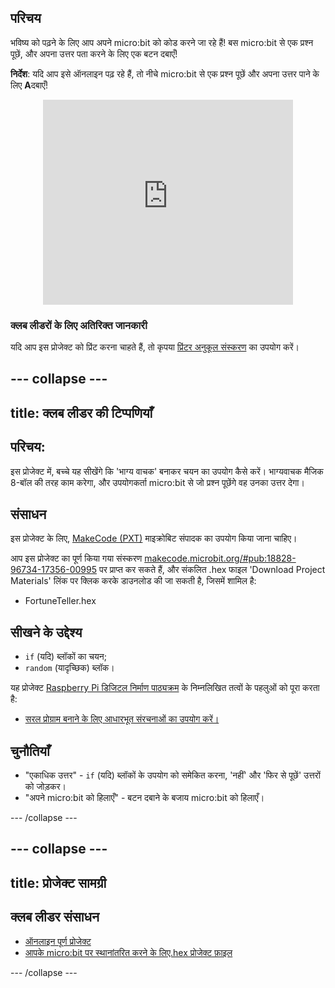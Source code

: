 ## परिचय

भविष्य को पढ़ने के लिए आप अपने micro:bit को कोड करने जा रहे हैं! बस micro:bit से एक प्रश्न पूछें, और अपना उत्तर पता करने के लिए एक बटन दबाएँ!

**निर्देश**: यदि आप इसे ऑनलाइन पढ़ रहे हैं, तो नीचे micro:bit से एक प्रश्न पूछें और अपना उत्तर पाने के लिए **A**दबाएँ!

<div class="trinket" style="width:400px;margin: 0 auto;">
<div style="position:relative;height:0;padding-bottom:81.97%;overflow:hidden;"><iframe style="position:absolute;top:0;left:0;width:100%;height:100%;" src="https://makecode.microbit.org/---run?id=_X8jUAqb9mdfj" allowfullscreen="allowfullscreen" sandbox="allow-popups allow-scripts allow-same-origin" frameborder="0"></iframe></div>
</div>

### क्लब लीडरों के लिए अतिरिक्त जानकारी

यदि आप इस प्रोजेक्ट को प्रिंट करना चाहते हैं, तो कृपया [प्रिंटर अनुकूल संस्करण](https://projects.raspberrypi.org/en/projects/fortune-teller/print) का उपयोग करें।

## \--- collapse \---

## title: क्लब लीडर की टिप्पणियाँ

## परिचय:

इस प्रोजेक्ट में, बच्चे यह सीखेंगे कि 'भाग्य वाचक' बनाकर चयन का उपयोग कैसे करें। भाग्यवाचक मैजिक 8-बॉल की तरह काम करेगा, और उपयोगकर्ता micro:bit से जो प्रश्न पूछेंगे वह उनका उत्तर देगा।

## संसाधन

इस प्रोजेक्ट के लिए, [MakeCode (PXT)](http://jumpto.cc/pxt-new) माइक्रोबिट संपादक का उपयोग किया जाना चाहिए।

आप इस प्रोजेक्ट का पूर्ण किया गया संस्करण [makecode.microbit.org/#pub:18828-96734-17356-00995](https://makecode.microbit.org/#pub:18828-96734-17356-00995) पर प्राप्त कर सकते हैं, और संकलित .hex फाइल 'Download Project Materials' लिंक पर क्लिक करके डाउनलोड की जा सकती है, जिसमें शामिल है:

* FortuneTeller.hex

## सीखने के उद्देश्य

* `if` (यदि) ब्लॉकों का चयन;
* `random` (यादृच्छिक) ब्लॉक।

यह प्रोजेक्ट [Raspberry Pi डिजिटल निर्माण पाठ्यक्रम](http://rpf.io/curriculum) के निम्नलिखित तत्वों के पहलुओं को पूरा करता है:

* [सरल प्रोग्राम बनाने के लिए आधारभूत संरचनाओं का उपयोग करें।](https://www.raspberrypi.org/curriculum/programming/creator)

## चुनौतियाँ

* "एकाधिक उत्तर" - `if` (यदि) ब्लॉकों के उपयोग को समेकित करना, 'नहीं' और 'फिर से पूछें' उत्तरों को जोड़कर।
* "अपने micro:bit को हिलाएँ" - बटन दबाने के बजाय micro:bit को हिलाएँ।

\--- /collapse \---

## \--- collapse \---

## title: प्रोजेक्ट सामग्री

## क्लब लीडर संसाधन

* [ऑनलाइन पूर्ण प्रोजेक्ट](https://makecode.microbit.org/#pub:18828-96734-17356-00995)
* [आपके micro:bit पर स्थानांतरित करने के लिए.hex प्रोजेक्ट फ़ाइल](resources/microbit-Fortune-Teller.hex)

\--- /collapse \---